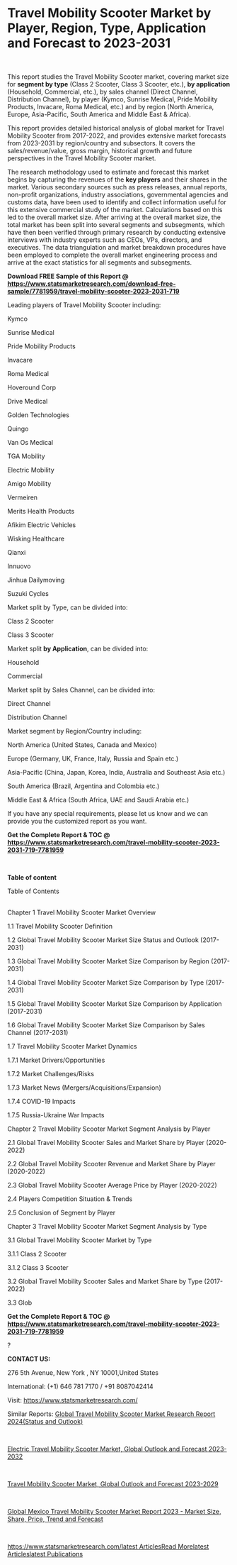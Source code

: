 <h1>Travel Mobility Scooter Market by Player, Region, Type, Application and Forecast to 2023-2031</h1><br/><p>This report studies the Travel Mobility Scooter market, covering market size for <strong>segment by type</strong> (Class 2 Scooter, Class 3 Scooter, etc.), <strong>by application</strong> (Household, Commercial, etc.), by sales channel (Direct Channel, Distribution Channel), by player (Kymco, Sunrise Medical, Pride Mobility Products, Invacare, Roma Medical, etc.) and by region (North America, Europe, Asia-Pacific, South America and Middle East & Africa).</p>
 
 
 
 <p>This report provides detailed historical analysis of global market for Travel Mobility Scooter from 2017-2022, and provides extensive market forecasts from 2023-2031 by region/country and subsectors. It covers the sales/revenue/value, gross margin, historical growth and future perspectives in the Travel Mobility Scooter market.</p>
 
 
 
 <p>The research methodology used to estimate and forecast this market begins by capturing the revenues of the <strong>key players</strong> and their shares in the market. Various secondary sources such as press releases, annual reports, non-profit organizations, industry associations, governmental agencies and customs data, have been used to identify and collect information useful for this extensive commercial study of the market. Calculations based on this led to the overall market size. After arriving at the overall market size, the total market has been split into several segments and subsegments, which have then been verified through primary research by conducting extensive interviews with industry experts such as CEOs, VPs, directors, and executives. The data triangulation and market breakdown procedures have been employed to complete the overall market engineering process and arrive at the exact statistics for all segments and subsegments.</p>
 
 
 
 <p><strong>Download FREE Sample of this Report @ <a href="https://www.statsmarketresearch.com/download-free-sample/7781959/travel-mobility-scooter-2023-2031-719">https://www.statsmarketresearch.com/download-free-sample/7781959/travel-mobility-scooter-2023-2031-719</a></strong></p>
 
 
 
 <p>Leading players of Travel Mobility Scooter including:</p>
 
 
 
 <p>Kymco</p>
 
 
 
 <p>Sunrise Medical</p>
 
 
 
 <p>Pride Mobility Products</p>
 
 
 
 <p>Invacare</p>
 
 
 
 <p>Roma Medical</p>
 
 
 
 <p>Hoveround Corp</p>
 
 
 
 <p>Drive Medical</p>
 
 
 
 <p>Golden Technologies</p>
 
 
 
 <p>Quingo</p>
 
 
 
 <p>Van Os Medical</p>
 
 
 
 <p>TGA Mobility</p>
 
 
 
 <p>Electric Mobility</p>
 
 
 
 <p>Amigo Mobility</p>
 
 
 
 <p>Vermeiren</p>
 
 
 
 <p>Merits Health Products</p>
 
 
 
 <p>Afikim Electric Vehicles</p>
 
 
 
 <p>Wisking Healthcare</p>
 
 
 
 <p>Qianxi</p>
 
 
 
 <p>Innuovo</p>
 
 
 
 <p>Jinhua Dailymoving</p>
 
 
 
 <p>Suzuki Cycles</p>
 
 
 
 <p>Market split by Type, can be divided into:</p>
 
 
 
 <p>Class 2 Scooter</p>
 
 
 
 <p>Class 3 Scooter</p>
 
 
 
 <p>Market split <strong>by Application</strong>, can be divided into:</p>
 
 
 
 <p>Household</p>
 
 
 
 <p>Commercial</p>
 
 
 
 <p>Market split by Sales Channel, can be divided into:</p>
 
 
 
 <p>Direct Channel</p>
 
 
 
 <p>Distribution Channel</p>
 
 
 
 <p>Market segment by Region/Country including:</p>
 
 
 
 <p>North America (United States, Canada and Mexico)</p>
 
 
 
 <p>Europe (Germany, UK, France, Italy, Russia and Spain etc.)</p>
 
 
 
 <p>Asia-Pacific (China, Japan, Korea, India, Australia and Southeast Asia etc.)</p>
 
 
 
 <p>South America (Brazil, Argentina and Colombia etc.)</p>
 
 
 
 <p>Middle East & Africa (South Africa, UAE and Saudi Arabia etc.)</p>
 
 
 
 <p>If you have any special requirements, please let us know and we can provide you the customized report as you want.</p>
 
 
 
 <div><b>Get the Complete Report & TOC @ <a href="https://www.statsmarketresearch.com/travel-mobility-scooter-2023-2031-719-7781959">https://www.statsmarketresearch.com/travel-mobility-scooter-2023-2031-719-7781959</a></b></div>
 
 
 
 <p><br />
 
 <b>Table of content</b></p>
 
 
 
 <p>Table of Contents<br />
 
 <br />
 
 Chapter 1 Travel Mobility Scooter Market Overview<br />
 
 1.1 Travel Mobility Scooter Definition<br />
 
 1.2 Global Travel Mobility Scooter Market Size Status and Outlook (2017-2031)<br />
 
 1.3 Global Travel Mobility Scooter Market Size Comparison by Region (2017-2031)<br />
 
 1.4 Global Travel Mobility Scooter Market Size Comparison by Type (2017-2031)<br />
 
 1.5 Global Travel Mobility Scooter Market Size Comparison by Application (2017-2031)<br />
 
 1.6 Global Travel Mobility Scooter Market Size Comparison by Sales Channel (2017-2031)<br />
 
 1.7 Travel Mobility Scooter Market Dynamics<br />
 
 1.7.1 Market Drivers/Opportunities<br />
 
 1.7.2 Market Challenges/Risks<br />
 
 1.7.3 Market News (Mergers/Acquisitions/Expansion)<br />
 
 1.7.4 COVID-19 Impacts<br />
 
 1.7.5 Russia-Ukraine War Impacts<br />
 
 Chapter 2 Travel Mobility Scooter Market Segment Analysis by Player<br />
 
 2.1 Global Travel Mobility Scooter Sales and Market Share by Player (2020-2022)<br />
 
 2.2 Global Travel Mobility Scooter Revenue and Market Share by Player (2020-2022)<br />
 
 2.3 Global Travel Mobility Scooter Average Price by Player (2020-2022)<br />
 
 2.4 Players Competition Situation & Trends<br />
 
 2.5 Conclusion of Segment by Player<br />
 
 Chapter 3 Travel Mobility Scooter Market Segment Analysis by Type<br />
 
 3.1 Global Travel Mobility Scooter Market by Type<br />
 
 3.1.1 Class 2 Scooter<br />
 
 3.1.2 Class 3 Scooter<br />
 
 3.2 Global Travel Mobility Scooter Sales and Market Share by Type (2017-2022)<br />
 
 3.3 Glob</p>
 
 
 
 <div><b>Get the Complete Report & TOC @ <a href="https://www.statsmarketresearch.com/travel-mobility-scooter-2023-2031-719-7781959">https://www.statsmarketresearch.com/travel-mobility-scooter-2023-2031-719-7781959</a></b></div>
 
 
 
 <p>? </p>
 
 
 
 <p><b>CONTACT US:</b><br />
 
 276 5th Avenue, New York , NY 10001,United States<br />
 
 International: (+1) 646 781 7170 / +91 8087042414<br />
 
 Visit: <a href="https://www.statsmarketresearch.com/">https://www.statsmarketresearch.com/</a><br />
 
 Similar Reports: <a href="https://www.statsmarketresearch.com/travel-mobility-scooter-2023-2031-719-7781959">Global Travel Mobility Scooter Market Research Report 2024(Status and Outlook)</a><br />
 
 <br />
 
 <a href="https://www.statsmarketresearch.com/travel-mobility-scooter-2023-2031-719-7781959">Electric Travel Mobility Scooter Market, Global Outlook and Forecast 2023-2032</a><br />
 
 <br />
 
 <a href="https://www.statsmarketresearch.com/travel-mobility-scooter-2023-2031-719-7781959">Travel Mobility Scooter Market, Global Outlook and Forecast 2023-2029</a><br />
 
 <br />
 
 <a href="https://www.statsmarketresearch.com/travel-mobility-scooter-2023-2031-719-7781959">Global Mexico Travel Mobility Scooter Market Report 2023 - Market Size, Share, Price, Trend and Forecast</a><br />
 
 <br />
 
 <a href="https://gyeongbokgung.com">https://www.statsmarketresearch.com/</a><a href="https://hallyeomaritime.com">latest Articles</a><a href="https://jingwansa.com">Read More</a><a href="https://nguoiviet.jp/">latest Articles</a><a href="https://www.intelmarketresearch.com/">latest Publications</a></p>